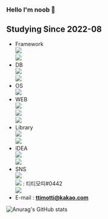 ### Hello I'm noob 👋
## Studying Since 2022-08
- Framework  
<a href="#" target="_blank"><img src="https://img.shields.io/badge/Spring-F0F8FF?style=plastic&logo=spring&logoColor=6DB33F"/></a>  
<a href="#" target="_blank"><img src="https://img.shields.io/badge/SpringBoot-F0F8FF?style=plastic&logo=springboot&logoColor=6DB33F"/></a>  
- DB  
<a href="#" target="_blank"><img src="https://img.shields.io/badge/OracleSQL-F0F8FF?style=plastic&logo=oracle&logoColor=F80000"/></a>  
<a href="#" target="_blank"><img src="https://img.shields.io/badge/MySQL-F0F8FF?style=plastic&logo=mysql&logoColor=4479A1"/></a>  
- OS  
<a href="#" target="_blank"><img src="https://img.shields.io/badge/windows-F0F8FF?style=plastic&logo=windows&logoColor=0078D6"/></a>  
- WEB  
<a href="#" target="_blank"><img src="https://img.shields.io/badge/HTML5-F0F8FF?style=plastic&logo=html5&logoColor=E34F26"/></a>  
<a href="#" target="_blank"><img src="https://img.shields.io/badge/JavaScript-F0F8FF?style=plastic&logo=javascript&logoColor=F7DF1E"/></a>  
<a href="#" target="_blank"><img src="https://img.shields.io/badge/CSS3-F0F8FF?style=plastic&logo=css3&logoColor=1572B6"/></a>  
- Library  
<a href="#" target="_blank"><img src="https://img.shields.io/badge/jQuery-F0F8FF?style=plastic&logo=jquery&logoColor=0769AD"/></a>  
<a href="#" target="_blank"><img src="https://img.shields.io/badge/thymeleaf-F0F8FF?style=plastic&logo=thymeleaf&logoColor=005F0F"/></a>  
- IDEA   
<a href="#" target="_blank"><img src="https://img.shields.io/badge/eclipse-F0F8FF?style=plastic&logo=eclipseide&logoColor=2C2255"/></a>  
<a href="#" target="_blank"><img src="https://img.shields.io/badge/intellij-F0F8FF?style=plastic&logo=intellijidea&logoColor=000000"/></a>  
- SNS  
<a href="https://instagram.com/ttimotti_kr?igshid=MzNlNGNkZWQ4Mg==" target="_blank"><img src="https://img.shields.io/badge/instagram-F0F8FF?style=plastic&logo=instagram&logoColor=E4405F"/></a>  
<a href="#" target="_blank"><img src="https://img.shields.io/badge/discord-F0F8FF?style=plastic&logo=discord&logoColor=5865F2"/></a> : 티티모띠#0442   
<a href="#" target="_blank"><img src="https://img.shields.io/badge/notion-F0F8FF?style=plastic&logo=notion&logoColor=000000"/></a>  
- E-mail : **ttimotti@kakao.com**


![Anurag's GitHub stats](https://github-readme-stats.vercel.app/api?username=TTimotti&show_icons=true&theme=radical)
<!--
**TTimotti/TTimotti** is a ✨ _special_ ✨ repository because its `README.md` (this file) appears on your GitHub profile.

Here are some ideas to get you started:

- 🔭 I’m currently working on ...
- 🌱 I’m currently learning ...
- 👯 I’m looking to collaborate on ...
- 🤔 I’m looking for help with ...
- 💬 Ask me about ...
- 📫 How to reach me: ...
- 😄 Pronouns: ...
- ⚡ Fun fact: ...
-->
